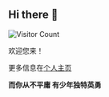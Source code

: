 ## Hi there 👋
![Visitor Count](https://profile-counter.glitch.me/Huang-Jingxiang/count.svg)

欢迎您来！

更多信息在[个人主页](https://huang-jingxiang.github.io/)

**而你从不平庸 有少年独特英勇**

<!--
**Huang-Jingxiang/Huang-Jingxiang** is a ✨ _special_ ✨ repository because its `README.md` (this file) appears on your GitHub profile.

Here are some ideas to get you started:

- 🔭 I’m currently working on ...
- 🌱 I’m currently learning ...
- 👯 I’m looking to collaborate on ...
- 🤔 I’m looking for help with ...
- 💬 Ask me about ...
- 📫 How to reach me: ...
- 😄 Pronouns: ...
- ⚡ Fun fact: ...
-->
